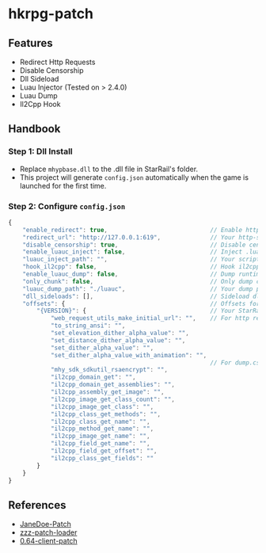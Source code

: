# hkrpg-patch

## Features

- Redirect Http Requests
- Disable Censorship
- Dll Sideload
- Luau Injector (Tested on > 2.4.0)
- Luau Dump
- Il2Cpp Hook

## Handbook

### Step 1: Dll Install

- Replace ```mhypbase.dll``` to the .dll file in StarRail's folder.
- This project will generate ```config.json``` automatically when the game is launched for the first time.

### Step 2: Configure ```config.json```

```js
{
    "enable_redirect": true,                             // Enable http request redirect
    "redirect_url": "http://127.0.0.1:619",              // Your http-server url
    "disable_censorship": true,                          // Disable censorship (R18 SUPPORT)
    "enable_luauc_inject": false,                        // Inject .lua/.luauc script
    "luauc_inject_path": "",                             // Your script path
    "hook_il2cpp": false,                                // Hook il2cpp (For dump.cs)
    "enable_luauc_dump": false,                          // Dump runtime .luauc to file
    "only_chunk": false,                                 // Only dump chunk.luauc (Suspect be the compiled script)
    "luauc_dump_path": "./luauc",                        // Your dump path
    "dll_sideloads": [],                                 // Sideload dlls
    "offsets": {                                         // Offsets for hook functions
        "{VERSION}": {                                   // Your StarRail game version
            "web_request_utils_make_initial_url": "",    // For http request redirect
            "to_string_ansi": "",
            "set_elevation_dither_alpha_value": "",
            "set_distance_dither_alpha_value": "",
            "set_dither_alpha_value": "",
            "set_dither_alpha_value_with_animation": "",
                                                         // For dump.cs
            "mhy_sdk_sdkutil_rsaencrypt": "",
            "il2cpp_domain_get": "",
            "il2cpp_domain_get_assemblies": "",
            "il2cpp_assembly_get_image": "",
            "il2cpp_image_get_class_count": "",
            "il2cpp_image_get_class": "",
            "il2cpp_class_get_methods": "",
            "il2cpp_class_get_name": "",
            "il2cpp_method_get_name": "",
            "il2cpp_image_get_name": "",
            "il2cpp_field_get_name": "",
            "il2cpp_field_get_offset": "",
            "il2cpp_class_get_fields": ""
        }
    }
}
```

## References

- [JaneDoe-Patch](https://git.xeondev.com/NewEriduPubSec/JaneDoe-Patch)
- [zzz-patch-loader](https://github.com/oureveryday/zzz-patch-loader)
- [0.64-client-patch](https://git.xeondev.com/xeon/0.64-client-patch)
